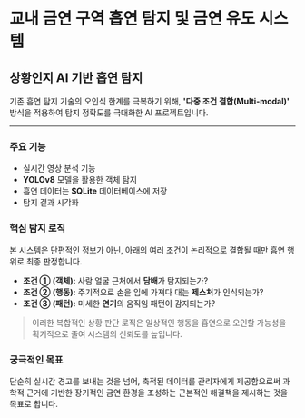 # 교내 금연 구역 흡연 탐지 및 금연 유도 시스템

## 상황인지 AI 기반 흡연 탐지

기존 흡연 탐지 기술의 오인식 한계를 극복하기 위해, **'다중 조건 결합(Multi-modal)'** 방식을 적용하여 탐지 정확도를 극대화한 AI 프로젝트입니다.

---

### 주요 기능
- 실시간 영상 분석 기능
- **YOLOv8** 모델을 활용한 객체 탐지
- 흡연 데이터는 **SQLite** 데이터베이스에 저장
- 탐지 결과 시각화


### 핵심 탐지 로직

본 시스템은 단편적인 정보가 아닌, 아래의 여러 조건이 논리적으로 결합될 때만 흡연 행위로 최종 판정합니다.

- **조건 ① (객체):** 사람 얼굴 근처에서 **담배**가 탐지되는가?
- **조건 ② (행동):** 주기적으로 손을 입에 가져다 대는 **제스처**가 인식되는가?
- **조건 ③ (패턴):** 미세한 **연기**의 움직임 패턴이 감지되는가?

> 이러한 복합적인 상황 판단 로직은 일상적인 행동을 흡연으로 오인할 가능성을 획기적으로 줄여 시스템의 신뢰도를 높입니다.

### 궁극적인 목표

단순히 실시간 경고를 보내는 것을 넘어, 축적된 데이터를 관리자에게 제공함으로써 과학적 근거에 기반한 장기적인 금연 환경을 조성하는 근본적인 해결책을 제시하는 것을 목표로 합니다.


